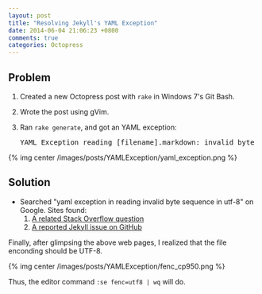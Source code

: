```yaml
---
layout: post
title: "Resolving Jekyll's YAML Exception"
date: 2014-06-04 21:06:23 +0800
comments: true
categories: Octopress
---
```


## Problem

1. Created a new Octopress post with `rake` in Windows 7's Git Bash.
2. Wrote the post using gVim.
3. Ran `rake generate`, and got an YAML exception:

    <pre class="cli">YAML Exception reading [filename].markdown: invalid byte sequence in UTF-8</pre>

{% img center /images/posts/YAMLException/yaml_exception.png %}

<!-- more -->

## Solution

+ Searched "yaml exception in reading invalid byte sequence in utf-8"
  on Google.  Sites found:
  1. [A related Stack Overflow question][StackOverflow6374756]
  2. [A reported Jekyll issue on GitHub][JekyllIssue836]

Finally, after glimpsing the above web pages, I realized that the file
enconding should be UTF-8.

{% img center /images/posts/YAMLException/fenc_cp950.png %}

Thus, the editor command `:se fenc=utf8 | wq` will do.

[StackOverflow6374756]: http://stackoverflow.com/questions/6374756/why-do-i-get-an-invalid-byte-sequence-in-utf-8-error-reading-a-text-file "Why do I get an “Invalid Byte Sequence in UTF-8” error reading a text file?"
[JekyllIssue836]: https://github.com/jekyll/jekyll/issues/836 "Error after upgrading to Ruby 1.9.3"

<!-- vim:se tw=70 sw=2: -->
